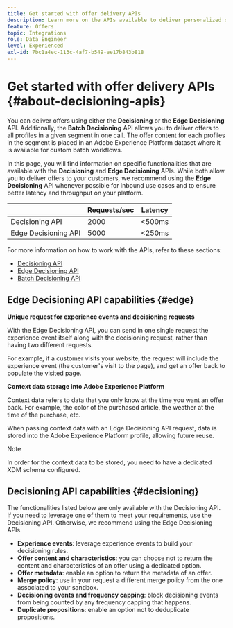 ```yaml
---
title: Get started with offer delivery APIs
description: Learn more on the APIs available to deliver personalized offers.
feature: Offers
topic: Integrations
role: Data Engineer
level: Experienced
exl-id: 7bc1a4ec-113c-4af7-b549-ee17b843b818
---
```

# Get started with offer delivery APIs {#about-decisioning-apis}

You can deliver offers using either the **Decisioning** or the **Edge Decisioning** API. Additionally, the **Batch Decisioning** API allows you to deliver offers to all profiles in a given segment in one call. The offer content for each profiles in the segment is placed in an Adobe Experience Platform dataset where it is available for custom batch workflows.

In this page, you will find information on specific functionalities that are available with the **Decisioning** and **Edge Decisioning** APIs. While both allow you to deliver offers to your customers, we recommend using the **Edge Decisioning** API whenever possible for inbound use cases and to ensure better latency and throughput on your platform.

|| Requests/sec | Latency |
|---|---|---|
| Decisioning API | 2000 | <500ms |
| Edge Decisioning API | 5000 | <250ms |

For more information on how to work with the APIs, refer to these sections:
* [Decisioning API](decisioning-api.md)
* [Edge Decisioning API](edge-decisioning-api.md)
* [Batch Decisioning API](batch-decisioning-api.md)

## Edge Decisioning API capabilities {#edge}

**Unique request for experience events and decisioning requests**

With the Edge Decisioning API, you can send in one single request the experience event itself along with the decisioning request, rather than having two different requests.

For example, if a customer visits your website, the request will include the experience event (the customer's visit to the page), and get an offer back to populate the visited page.

**Context data storage into Adobe Experience Platform**

Context data refers to data that you only know at the time you want an offer back. For example, the color of the purchased article, the weather at the time of the purchase, etc.

When passing context data with an Edge Decisioning API request, data is stored into the Adobe Experience Platform profile, allowing future reuse. 

>[!NOTE]
>
>In order for the context data to be stored, you need to have a dedicated XDM schema configured.

## Decisioning API capabilities {#decisioning}

The functionalities listed below are only available with the Decisioning API. If you need to leverage one of them to meet your requirements, use the Decisioning API. Otherwise, we recommend using the Edge Decisioning APIs.

* **Experience events**: leverage experience events to build your decisioning rules.
* **Offer content and characteristics**: you can choose not to return the content and characteristics of an offer using a dedicated option.
* **Offer metadata**: enable an option to return the metadata of an offer.
* **Merge policy**: use in your request a different merge policy from the one associated to your sandbox.
* **Decisioning events and frequency capping**: block decisioning events from being counted by any frequency capping that happens.
* **Duplicate propositions**: enable an option not to deduplicate propositions.
